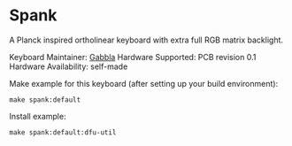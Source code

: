 # Spank

A Planck inspired ortholinear keyboard with extra full RGB matrix backlight.

Keyboard Maintainer: [Gabbla](https://github.com/gabbla)
Hardware Supported: PCB revision 0.1
Hardware Availability: self-made

Make example for this keyboard (after setting up your build environment):

```
make spank:default
```

Install example:

```
make spank:default:dfu-util
```
